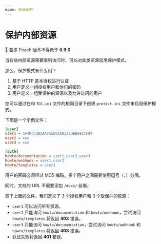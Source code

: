 ```yaml
---
name: 资源保护
---
```


# 保护内部资源

:white_flower: 要求 Peach 版本不得低于 **0.9.0**

当有些内部资源需要限制访问时，可以对此类资源启用保护模式。

那么，保护模式有什么用？

1. 基于 HTTP 基本授权进行认证
2. 用户定义一组授权用户和他们的密码
3. 用户定义一组受保护的资源以及允许访问的用户

您可以通过在和 `TOC.ini` 文件的相同目录下创建 `protect.ini` 文件来启用保护模式。

下面是一个示例文件：

```ini
[user]
user1 = 5F4DCC3B5AA765D61D8327DEB882CF99
user2 = xxx
user3 = xxx

[auth]
howto/documentation = user1,user2,user3
howto/webhook = user1,user2
howto/templates = user1
```

用户的密码必须经过 MD5 编码，多个用户之间需要使用逗号（`,`）分隔。

同时，文档的 URL 不需要添加 `/docs/` 前缀。

基于上面的文件，我们定义了 3 个授权用户和 3 个受保护的资源：

- `user1` 可以访问所有资源。
- `user2` 只能访问 `howto/documentation` 和 `howto/webhook`，尝试访问 `howto/templates` 将返回 **403** 错误。
- `user3` 只能访问 `howto/documentation`，尝试访问 `howto/webhook` 和 `howto/templates` 将返回 **403** 错误。
- 认证失败将返回 **401** 错误。
